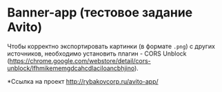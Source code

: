 # Banner-app (тестовое задание Avito)
Чтобы корректно экспортировать картинки (в формате `.png`) с других источников, необходимо установить плагин - CORS Unblock (https://chrome.google.com/webstore/detail/cors-unblock/lfhmikememgdcahcdlaciloancbhjino). 

*Ссылка на проект http://rybakovcorp.ru/avito-app/
